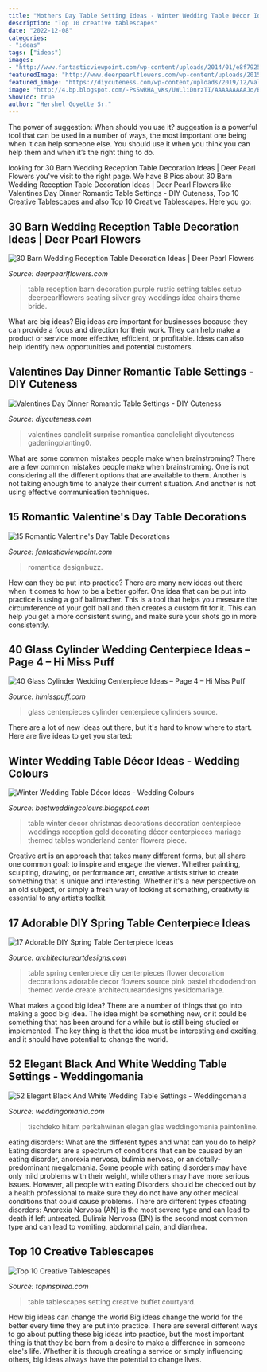 ```yaml
---
title: "Mothers Day Table Setting Ideas - Winter Wedding Table Décor Ideas"
description: "Top 10 creative tablescapes"
date: "2022-12-08"
categories:
- "ideas"
tags: ["ideas"]
images:
- "http://www.fantasticviewpoint.com/wp-content/uploads/2014/01/e8f79256ead2a5efa30801168e79ecfd1.jpg"
featuredImage: "http://www.deerpearlflowers.com/wp-content/uploads/2015/04/rustic-purple-barn-wedding-reception-table-setting-ideas.jpg"
featured_image: "https://diycuteness.com/wp-content/uploads/2019/12/Valentines-Day-Dinner-Romantic-Table-Settings-9.jpg"
image: "http://4.bp.blogspot.com/-PsSwRHA_vKs/UWLliDnrzTI/AAAAAAAAAJo/B8HxknHjKcQ/s1600/winter-wedding-table-decor-ideas-11.jpg"
ShowToc: true
author: "Hershel Goyette Sr."
---
```



The power of suggestion: When should you use it?
suggestion is a powerful tool that can be used in a number of ways, the most important one being when it can help someone else. You should use it when you think you can help them and when it’s the right thing to do.

	

		
looking for 30 Barn Wedding Reception Table Decoration Ideas | Deer Pearl Flowers you've visit to the right page. We have 8 Pics about 30 Barn Wedding Reception Table Decoration Ideas | Deer Pearl Flowers like Valentines Day Dinner Romantic Table Settings - DIY Cuteness, Top 10 Creative Tablescapes and also Top 10 Creative Tablescapes. Here you go:
		
    
## 30 Barn Wedding Reception Table Decoration Ideas | Deer Pearl Flowers

<img loading=lazy src="http://www.deerpearlflowers.com/wp-content/uploads/2015/04/rustic-purple-barn-wedding-reception-table-setting-ideas.jpg" onerror="this.onerror=null;this.src='https://tse3.mm.bing.net/th?id=OIP.uDVleVqNCucwIt3IgFxLUgHaLH&amp;pid=15.1';" alt="30 Barn Wedding Reception Table Decoration Ideas | Deer Pearl Flowers">

_Source: deerpearlflowers.com_

>table reception barn decoration purple rustic setting tables setup deerpearlflowers seating silver gray weddings idea chairs theme bride. 

	

What are big ideas?
Big ideas are important for businesses because they can provide a focus and direction for their work. They can help make a product or service more effective, efficient, or profitable. Ideas can also help identify new opportunities and potential customers.

    
## Valentines Day Dinner Romantic Table Settings - DIY Cuteness

<img loading=lazy src="https://diycuteness.com/wp-content/uploads/2019/12/Valentines-Day-Dinner-Romantic-Table-Settings-9.jpg" onerror="this.onerror=null;this.src='https://tse1.mm.bing.net/th?id=OIP.Xn-arz10oaYd3m-oGcJDgwHaNJ&amp;pid=15.1';" alt="Valentines Day Dinner Romantic Table Settings - DIY Cuteness">

_Source: diycuteness.com_

>valentines candlelit surprise romantica candlelight diycuteness gadeningplanting0. 

	

What are some common mistakes people make when brainstroming?
There are a few common mistakes people make when brainstroming. One is not considering all the different options that are available to them. Another is not taking enough time to analyze their current situation. And another is not using effective communication techniques.

    
## 15 Romantic Valentine&#039;s Day Table Decorations

<img loading=lazy src="http://www.fantasticviewpoint.com/wp-content/uploads/2014/01/e8f79256ead2a5efa30801168e79ecfd1.jpg" onerror="this.onerror=null;this.src='https://tse4.mm.bing.net/th?id=OIP.JS-84aQlQCO0oh0Rsm2adAHaFj&amp;pid=15.1';" alt="15 Romantic Valentine&#039;s Day Table Decorations">

_Source: fantasticviewpoint.com_

>romantica designbuzz. 

	

How can they be put into practice?
There are many new ideas out there when it comes to how to be a better golfer. One idea that can be put into practice is using a golf ballmacher. This is a tool that helps you measure the circumference of your golf ball and then creates a custom fit for it. This can help you get a more consistent swing, and make sure your shots go in more consistently.

    
## 40 Glass Cylinder Wedding Centerpiece Ideas – Page 4 – Hi Miss Puff

<img loading=lazy src="https://www.himisspuff.com/wp-content/uploads/2017/09/Glass-Cylinders-Wedding-Centerpieces-27.jpg" onerror="this.onerror=null;this.src='https://tse4.mm.bing.net/th?id=OIP.c3to0BLXEI8BMbyVaVidbgHaLG&amp;pid=15.1';" alt="40 Glass Cylinder Wedding Centerpiece Ideas – Page 4 – Hi Miss Puff">

_Source: himisspuff.com_

>glass centerpieces cylinder centerpiece cylinders source. 

	

There are a lot of new ideas out there, but it's hard to know where to start. Here are five ideas to get you started: 

    
## Winter Wedding Table Décor Ideas - Wedding Colours

<img loading=lazy src="http://4.bp.blogspot.com/-PsSwRHA_vKs/UWLliDnrzTI/AAAAAAAAAJo/B8HxknHjKcQ/s1600/winter-wedding-table-decor-ideas-11.jpg" onerror="this.onerror=null;this.src='https://tse1.mm.bing.net/th?id=OIP.fmc2wOmLznXYCUE5DoLPSwHaLJ&amp;pid=15.1';" alt="Winter Wedding Table Décor Ideas - Wedding Colours">

_Source: bestweddingcolours.blogspot.com_

>table winter decor christmas decorations decoration centerpiece weddings reception gold decorating décor centerpieces mariage themed tables wonderland center flowers piece. 

	

Creative art is an approach that takes many different forms, but all share one common goal: to inspire and engage the viewer. Whether painting, sculpting, drawing, or performance art, creative artists strive to create something that is unique and interesting. Whether it's a new perspective on an old subject, or simply a fresh way of looking at something, creativity is essential to any artist’s toolkit.

    
## 17 Adorable DIY Spring Table Centerpiece Ideas

<img loading=lazy src="https://www.architectureartdesigns.com/wp-content/uploads/2015/03/1610.jpg" onerror="this.onerror=null;this.src='https://tse4.mm.bing.net/th?id=OIP.i_buvC58QaJ74xMBk5RtKQHaJ3&amp;pid=15.1';" alt="17 Adorable DIY Spring Table Centerpiece Ideas">

_Source: architectureartdesigns.com_

>table spring centerpiece diy centerpieces flower decoration decorations adorable decor flowers source pink pastel rhododendron themed verde create architectureartdesigns yesidomariage. 

	

What makes a good big idea?
There are a number of things that go into making a good big idea. The idea might be something new, or it could be something that has been around for a while but is still being studied or implemented. The key thing is that the idea must be interesting and exciting, and it should have potential to change the world.

    
## 52 Elegant Black And White Wedding Table Settings - Weddingomania

<img loading=lazy src="https://i.weddingomania.com/elegant-black-and-white-wedding-table-settings-52-500x750.jpg" onerror="this.onerror=null;this.src='https://tse3.mm.bing.net/th?id=OIP._92VarrBoVnSDwz3EfoelwHaLH&amp;pid=15.1';" alt="52 Elegant Black And White Wedding Table Settings - Weddingomania">

_Source: weddingomania.com_

>tischdeko hitam perkahwinan elegan glas weddingomania paintonline. 

	

eating disorders: What are the different types and what can you do to help?
Eating disorders are a spectrum of conditions that can be caused by an eating disorder, anorexia nervosa, bulimia nervosa, or anidotally-predominant megalomania. Some people with eating disorders may have only mild problems with their weight, while others may have more serious issues. However, all people with eating Disorders should be checked out by a health professional to make sure they do not have any other medical conditions that could cause problems. 
There are different types ofeating disorders: Anorexia Nervosa (AN) is the most severe type and can lead to death if left untreated. Bulimia Nervosa (BN) is the second most common type and can lead to vomiting, abdominal pain, and diarrhea.

    
## Top 10 Creative Tablescapes

<img loading=lazy src="https://www.topinspired.com/wp-content/uploads/2013/07/44.jpg" onerror="this.onerror=null;this.src='https://tse3.mm.bing.net/th?id=OIP.6cfqA5RSVJKdAX5CLzmjAgHaLH&amp;pid=15.1';" alt="Top 10 Creative Tablescapes">

_Source: topinspired.com_

>table tablescapes setting creative buffet courtyard. 

	

How big ideas can change the world
Big ideas change the world for the better every time they are put into practice. There are several different ways to go about putting these big ideas into practice, but the most important thing is that they be born from a desire to make a difference in someone else's life. Whether it is through creating a service or simply influencing others, big ideas always have the potential to change lives.


